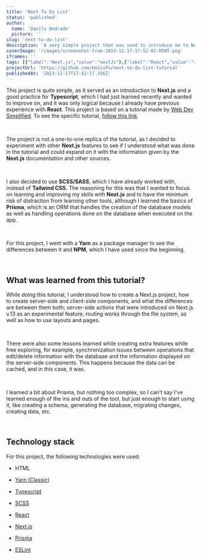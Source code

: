 ```yaml
---
title: 'Next To Do List'
status: 'published'
author:
  name: 'Danilo Andrade'
  picture: ''
slug: 'next-to-do-list'
description: 'A very simple project that was used to introduce me to Next.js (specifically Next v13) on a more practical way.'
coverImage: '/images/screenshot-from-2023-11-17-17-52-02-M5NT.png'
iframes: ''
tags: [{"label":"Next.js","value":"nextJs"},{"label":"React","value":"react"},{"label":"SCSS","value":"scss"},{"label":"Typescript","value":"typescript"},{"label":"HTML","value":"html"},{"label":"Prisma ORM","value":"prismaOrm"},{"label":"Web Development","value":"webDevelopment"},{"label":"Frontend Development","value":"frontendDevelopment"}]
projectUrl: 'https://github.com/HoSiuFu/next-to-do-list-tutorial'
publishedAt: '2023-11-17T17:42:17.356Z'
---
```


This project is quite simple, as it served as an introduction to **Next.js** and a good practice for **Typescript**, which I had just learned recently and wanted to improve on, and it was only logical because I already have previous experience with **React**. This project is based on a tutorial made by [Web Dev Simplified](https://www.youtube.com/@WebDevSimplified). To see the specific tutorial, [follow this link](https://www.youtube.com/watch?v=NgayZAuTgwM).

 &nbsp;

The project is not a one-to-one replica of the tutorial, as I decided to experiment with other **Next.js** features to see if I understood what was done in the tutorial and could expand on it with the information given by the **Next.js** documentation and other sources.

  &nbsp;

I also decided to use **SCSS/SASS**, which I have already worked with, instead of **Tailwind CSS.** The reasoning for this was that I wanted to focus on learning and improving my skills with **Next.js** and to have the minimum risk of distraction from learning other tools, although I learned the basics of **Prisma**, which is an ORM that handles the creation of the database models as well as handling operations done on the database when executed on the app.

  &nbsp;

For this project, I went with a **Yarn** as a package manager to see the differences between it and **NPM**, which I have used since the beginning.

  &nbsp;

## What was learned from this tutorial?

While doing this tutorial, I understood how to create a Next.js project, how to create server-side and client-side components, and what the differences are between them both; server-side actions that were introduced on Next.js v.13 as an experimental feature; routing works through the file system, as well as how to use layouts and pages.

  &nbsp;

There were also some lessons learned while creating extra features while free exploring, for example, synchronization issues between operations that edit/delete information with the database and the information displayed on the server-side components. This happens because the data can be cached, and in this case, it was.

  &nbsp;

I learned a bit about Prisma, but nothing too complex, so I can't say I've learned enough of the ins and outs of the tool, but just enough to start using it, like creating a schema, generating the database, migrating changes, creating data, etc.

  &nbsp;

## Technology stack

For this project, the following technologies were used:

- HTML

- [Yarn (Classic)](https://classic.yarnpkg.com/lang/en/)

- [Typescript](https://www.typescriptlang.org/)

- [SCSS](https://sass-lang.com/)

- [React](https://react.dev/)

- [Next.js](https://nextjs.org/)

- [Prisma](https://www.prisma.io/)

- [ESLint](https://eslint.org/)